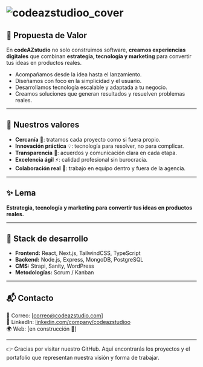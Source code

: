 # ![codeazstudioo_cover](https://github.com/user-attachments/assets/6b9a5510-a04d-4e71-b5ec-3463f573b290)


## 💎 Propuesta de Valor  
En **codeAZstudio** no solo construimos software, **creamos experiencias digitales** que combinan **estrategia, tecnología y marketing** para convertir tus ideas en productos reales.  

- Acompañamos desde la idea hasta el lanzamiento.  
- Diseñamos con foco en la simplicidad y el usuario.  
- Desarrollamos tecnología escalable y adaptada a tu negocio.  
- Creamos soluciones que generan resultados y resuelven problemas reales.  

---

## 🧩 Nuestros valores  
- **Cercanía** 🤝: tratamos cada proyecto como si fuera propio.  
- **Innovación práctica** 💡: tecnología para resolver, no para complicar.  
- **Transparencia** 📢: acuerdos y comunicación clara en cada etapa.  
- **Excelencia ágil** ⚡: calidad profesional sin burocracia.  
- **Colaboración real** 👥: trabajo en equipo dentro y fuera de la agencia.  

---

## ✨ Lema  
**Estrategia, tecnología y marketing para convertir tus ideas en productos reales.**  

---

## 🍃 Stack de desarrollo  
- **Frontend:** React, Next.js, TailwindCSS, TypeScript  
- **Backend:** Node.js, Express, MongoDB, PostgreSQL  
- **CMS:** Strapi, Sanity, WordPress  
- **Metodologías:** Scrum / Kanban  

---

## 📬 Contacto  
📧 Correo: [correo@codeazstudio.com]  
💼 LinkedIn: [linkedin.com/company/codeazstudioo](https://www.linkedin.com/company/codeazstudioo/)  
🌍 Web: [en construcción 🚧]  

---

👉 Gracias por visitar nuestro GitHub. Aquí encontrarás los proyectos y el portafolio que representan nuestra visión y forma de trabajar.  

